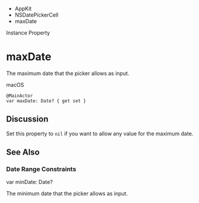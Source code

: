 

- AppKit
- NSDatePickerCell
-  maxDate 

Instance Property

# maxDate

The maximum date that the picker allows as input.

macOS

``` source
@MainActor
var maxDate: Date? { get set }
```

## Discussion

Set this property to `nil` if you want to allow any value for the maximum date.

## See Also

### Date Range Constraints

var minDate: Date?

The minimum date that the picker allows as input.

